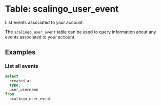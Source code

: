 # Table: scalingo_user_event

List events associated to your account.

The `scalingo_user_event` table can be used to query information about any events associated to your account.

## Examples

### List all events

```sql
select
  created_at
  type,
  user_username
from
  scalingo_user_event
```
